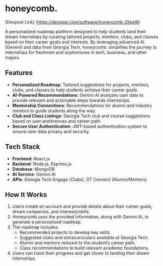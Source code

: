 # honeycomb.

[Devpost Link] (https://devpost.com/software/honeycomb-25ezt6)

A personalized roadmap platform designed to help students land their dream internships by curating tailored projects, mentors, clubs, and classes based on their career goals and interests. By leveraging advanced AI (Gemini) and data from Georgia Tech, honeycomb. simplifies the journey to internships for freshmen and sophomores in tech, business, and other majors.

## Features
- **Personalized Roadmap**: Tailored suggestions for projects, mentors, clubs, and classes to help students achieve their career goals.
- **AI-Powered Recommendations**: Gemini AI analyzes user data to provide relevant and actionable steps towards internships.
- **Mentorship Connections**: Recommendations for alumni and industry mentors to guide students along the way.
- **Club and Class Listings**: Georgia Tech club and course suggestions based on user preferences and career path.
- **Secure User Authentication**: JWT-based authentication system to ensure user data privacy and security.

## Tech Stack
- **Frontend**: React.js
- **Backend**: Node.js, Express.js
- **Database**: MongoDB
- **AI Service**: Gemini AI
- **APIs**: Georgia Tech Engage (Clubs), GT Connect (Alumni/Mentors)

## How It Works
1. Users create an account and provide details about their career goals, dream companies, and interests/skills.
2. Honeycomb uses the provided information, along with Gemini AI, to generate a personalized roadmap.
3. The roadmap includes:
   - Recommended projects to develop key skills.
   - Suggested clubs and extracurriculars available at Georgia Tech.
   - Alumni and mentors relevant to the student’s career path.
   - Class recommendations to build relevant academic foundations.
4. Users can track their progress and get closer to landing their dream internships.

